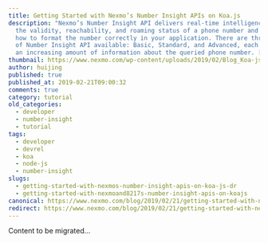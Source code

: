 ```yaml
---
title: Getting Started with Nexmo’s Number Insight APIs on Koa.js
description: "Nexmo’s Number Insight API delivers real-time intelligence about
  the validity, reachability, and roaming status of a phone number and tells you
  how to format the number correctly in your application. There are three levels
  of Number Insight API available: Basic, Standard, and Advanced, each returning
  an increasing amount of information about the queried phone number. […]"
thumbnail: https://www.nexmo.com/wp-content/uploads/2019/02/Blog_Koa-js_NumberInsight_1200x600.png
author: huijing
published: true
published_at: 2019-02-21T09:00:32
comments: true
category: tutorial
old_categories:
  - developer
  - number-insight
  - tutorial
tags:
  - developer
  - devrel
  - koa
  - node-js
  - number-insight
slugs:
  - getting-started-with-nexmos-number-insight-apis-on-koa-js-dr
  - getting-started-with-nexmoand8217s-number-insight-apis-on-koajs
canonical: https://www.nexmo.com/blog/2019/02/21/getting-started-with-nexmos-number-insight-apis-on-koa-js-dr
redirect: https://www.nexmo.com/blog/2019/02/21/getting-started-with-nexmos-number-insight-apis-on-koa-js-dr
---
```

Content to be migrated...